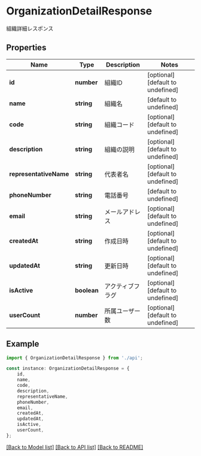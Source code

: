 # OrganizationDetailResponse

組織詳細レスポンス

## Properties

Name | Type | Description | Notes
------------ | ------------- | ------------- | -------------
**id** | **number** | 組織ID | [optional] [default to undefined]
**name** | **string** | 組織名 | [default to undefined]
**code** | **string** | 組織コード | [optional] [default to undefined]
**description** | **string** | 組織の説明 | [optional] [default to undefined]
**representativeName** | **string** | 代表者名 | [optional] [default to undefined]
**phoneNumber** | **string** | 電話番号 | [default to undefined]
**email** | **string** | メールアドレス | [optional] [default to undefined]
**createdAt** | **string** | 作成日時 | [optional] [default to undefined]
**updatedAt** | **string** | 更新日時 | [optional] [default to undefined]
**isActive** | **boolean** | アクティブフラグ | [optional] [default to undefined]
**userCount** | **number** | 所属ユーザー数 | [optional] [default to undefined]

## Example

```typescript
import { OrganizationDetailResponse } from './api';

const instance: OrganizationDetailResponse = {
    id,
    name,
    code,
    description,
    representativeName,
    phoneNumber,
    email,
    createdAt,
    updatedAt,
    isActive,
    userCount,
};
```

[[Back to Model list]](../README.md#documentation-for-models) [[Back to API list]](../README.md#documentation-for-api-endpoints) [[Back to README]](../README.md)
